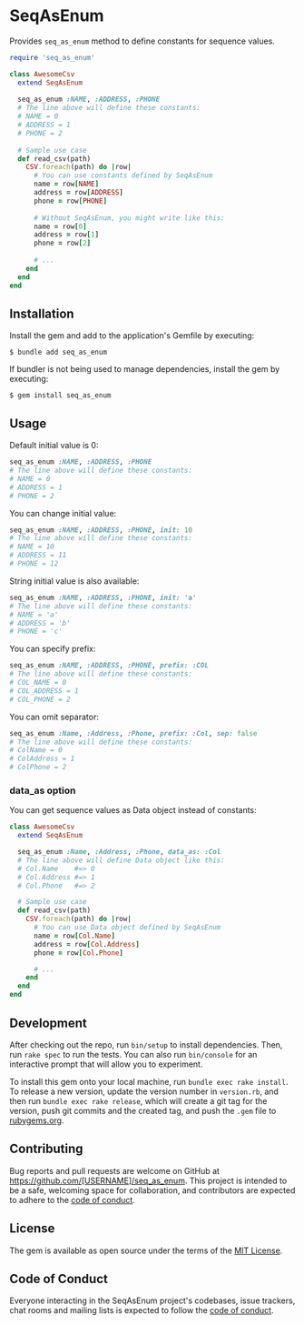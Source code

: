 # SeqAsEnum

Provides `seq_as_enum` method to define constants for sequence values. 

```ruby
require 'seq_as_enum'

class AwesomeCsv
  extend SeqAsEnum
  
  seq_as_enum :NAME, :ADDRESS, :PHONE
  # The line above will define these constants:
  # NAME = 0
  # ADDRESS = 1
  # PHONE = 2
  
  # Sample use case
  def read_csv(path)
    CSV.foreach(path) do |row|
      # You can use constants defined by SeqAsEnum
      name = row[NAME]
      address = row[ADDRESS]
      phone = row[PHONE]
      
      # Without SeqAsEnum, you might write like this:
      name = row[0]
      address = row[1]
      phone = row[2]
      
      # ...
    end
  end
end
```

## Installation

Install the gem and add to the application's Gemfile by executing:

    $ bundle add seq_as_enum

If bundler is not being used to manage dependencies, install the gem by executing:

    $ gem install seq_as_enum

## Usage

Default initial value is 0:

```ruby
seq_as_enum :NAME, :ADDRESS, :PHONE
# The line above will define these constants:
# NAME = 0
# ADDRESS = 1
# PHONE = 2
```

You can change initial value:

```ruby
seq_as_enum :NAME, :ADDRESS, :PHONE, init: 10
# The line above will define these constants:
# NAME = 10
# ADDRESS = 11
# PHONE = 12
```

String initial value is also available:

```ruby
seq_as_enum :NAME, :ADDRESS, :PHONE, init: 'a'
# The line above will define these constants:
# NAME = 'a'
# ADDRESS = 'b'
# PHONE = 'c'
```

You can specify prefix:

```ruby
seq_as_enum :NAME, :ADDRESS, :PHONE, prefix: :COL
# The line above will define these constants:
# COL_NAME = 0
# COL_ADDRESS = 1
# COL_PHONE = 2
```

You can omit separator:

```ruby
seq_as_enum :Name, :Address, :Phone, prefix: :Col, sep: false
# The line above will define these constants:
# ColName = 0
# ColAddress = 1
# ColPhone = 2
```

### data_as option 

You can get sequence values as Data object instead of constants:

```ruby 
class AwesomeCsv
  extend SeqAsEnum

  seq_as_enum :Name, :Address, :Phone, data_as: :Col
  # The line above will define Data object like this:
  # Col.Name    #=> 0
  # Col.Address #=> 1
  # Col.Phone   #=> 2

  # Sample use case
  def read_csv(path)
    CSV.foreach(path) do |row|
      # You can use Data object defined by SeqAsEnum
      name = row[Col.Name]
      address = row[Col.Address]
      phone = row[Col.Phone]

      # ...
    end
  end
end
```

## Development

After checking out the repo, run `bin/setup` to install dependencies. Then, run `rake spec` to run the tests. You can also run `bin/console` for an interactive prompt that will allow you to experiment.

To install this gem onto your local machine, run `bundle exec rake install`. To release a new version, update the version number in `version.rb`, and then run `bundle exec rake release`, which will create a git tag for the version, push git commits and the created tag, and push the `.gem` file to [rubygems.org](https://rubygems.org).

## Contributing

Bug reports and pull requests are welcome on GitHub at https://github.com/[USERNAME]/seq_as_enum. This project is intended to be a safe, welcoming space for collaboration, and contributors are expected to adhere to the [code of conduct](https://github.com/[USERNAME]/seq_as_enum/blob/main/CODE_OF_CONDUCT.md).

## License

The gem is available as open source under the terms of the [MIT License](https://opensource.org/licenses/MIT).

## Code of Conduct

Everyone interacting in the SeqAsEnum project's codebases, issue trackers, chat rooms and mailing lists is expected to follow the [code of conduct](https://github.com/[USERNAME]/seq_as_enum/blob/main/CODE_OF_CONDUCT.md).
